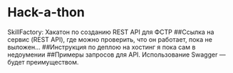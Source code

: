 # Hack-a-thon
SkillFactory: Хакатон по созданию REST API для ФСТР
##Ссылка на сервис (REST API), где можно проверить, что он работает,
пока не выложен...
##Инструкция по деплою на хостинг
я пока сам в недоумении
##Примеры запросов для API. Использование Swagger — будет преимуществом.

